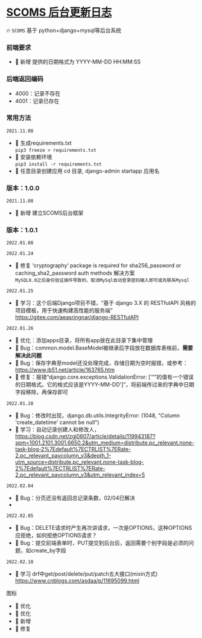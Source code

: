 # <a href="">SCOMS 后台更新日志</a>
🔥 `SCOMS` 基于 python+django+mysql等后台系统

### 前端要求
- 🎉 新增 提供的日期格式为 YYYY-MM-DD HH:MM:SS


### 后端返回编码
- 4000：记录不存在
- 4001：记录已存在


### 常用方法
`2021.11.08`
- 🎉 生成requirements.txt  
`pip3 freeze > requirements.txt`
- 🎉 安装依赖环境   
`pip3 install -r requirements.txt`
- 🎉 任意目录创建应用 cd 目录, django-admin startapp 应用名


### 版本：1.0.0
`2021.11.08`
- 🎉 新增 建立SCOMS后台框架

### 版本：1.0.1
`2022.01.08`

`2022.01.24`
- 🐞 修复 ‘cryptography‘ package is required for sha256_password or caching_sha2_password auth methods 解决方案   
```MySQL8.0之后身份验证插件导致的，取消MySql自动登录密码输入即可或先联系Mysql```

`2022.01.25`
- 🎯 学习：这个后端Django项目不错，“基于 django 3.X 的 RESTfulAPI 风格的项目模板，用于快速构建高性能的服务端” https://gitee.com/aeasringnar/django-RESTfulAPI 

`2022.01.26`
- 🎯 优化：添加apps目录，将所有app放在此目录下集中管理
- 🐞 Bug：common.model.BaseModel被继承后字段放在数据库表格前，**需要解决此问题**
- 🐞 Bug：保存字典至model还没处理完成，存储日期为空时报错，或参考：https://www.jb51.net/article/163765.htm
- 🐞 修复：报错“django.core.exceptions.ValidationError: ['“”的值有一个错误的日期格式。它的格式应该是YYYY-MM-DD']”，将前端传过来的字典中日期字段移除，再保存即可

`2022.01.28`
- 🐞 Bug：修改时出现，django.db.utils.IntegrityError: (1048, "Column 'create_datetime' cannot be null")
- 🎉 学习：自动记录创建人和修改人，https://blog.csdn.net/zgj0607/article/details/119943187?spm=1001.2101.3001.6650.2&utm_medium=distribute.pc_relevant.none-task-blog-2%7Edefault%7ECTRLIST%7ERate-2.pc_relevant_paycolumn_v3&depth_1-utm_source=distribute.pc_relevant.none-task-blog-2%7Edefault%7ECTRLIST%7ERate-2.pc_relevant_paycolumn_v3&utm_relevant_index=5

`2022.02.04`
- 🐞 Bug：分页还没有返回总记录条数，02/04已解决
- 
`2022.02.05`
- 🐞 Bug：DELETE请求时产生再次讲请求，一次是OPTIONS，这种OPTIONS应拒绝，如何拒绝OPTIONS请求？
- 🐞 Bug：提交前端表单时，PUT提交到后台后，返回需要个别字段是必须的问题，如create_by字段

`2022.02.10`
- 🎯 学习 drf中get/post/delete/put/patch五大接口(mixin方式) https://www.cnblogs.com/asdaa/p/11695099.html 




图标
- 🎯 优化 
- 🎯 优化 
- 🎉 新增 
- 🐞 修复 